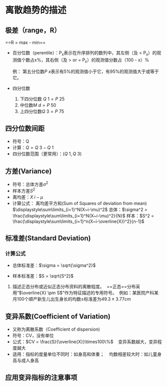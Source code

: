 # 离散趋势的描述

## 极差（range，R）
==R = max - min==
* 百分位数（perentile）：P<sub>x</sub>表示在升序排列的数列中，其左侧（及 < P<sub>x</sub>）的观测值个数占x%，其右侧（及 > or = P<sub>x</sub>）的观测值分数占（100 - x）%

   例： 第五分位数$P~x$表示有5%的观测值小于它，有95%的观测值大于或等于它。
 * 四分位数
	1. 下四分位数 $Q~1 = P~25$
	2. 中位数$M~d = P~50$
	3. 上四分位数$Q~3 = P~75$
## 四分位数间距
* 符号：Q
* 计算：$Q = Q~3 - Q~1$
* 四分位数范围（更常用）：$(Q~1,Q~3)$
## 方差(Variance)
* 符号：总体方差$\sigma ^2$
* 样本方差$S^2$
* 离均差：$X~i - \mu$
* 计算公式：
	离均差平方和(Sum of Squares of deviation from mean) $\displaystyle\sum\limits_{i=1}^N(X~i-\mu)^2$
	总体：$\sigma^2 = \frac{\displaystyle\sum\limits_{i=1}^N(X~i-\mu)^2}{N}$
	样本：$S^2 = \frac{\displaystyle\sum\limits_{i=1}^n(X~i-\overline{X})^2}{n-1}$	
## 标准差(Standard Deviation)
### 计算公式
* 总体标准差：$\sigma = \sqrt{\sigma^2}$

* 样本标准差：$S = \sqrt{S^2}$

1. 描述正态分布或近似正态分布资料的离散程度。
$\:$==正态==分布采用“$\overline{X} \pm S$”作为特征描述的专用符号。
$\:$例如：某医院产科某月100个顺产新生儿出生身长的均数$\pm$标准差为$49.3\pm3.77cm$
## 变异系数(Coefficient of Variation)
* 又称为离散系数（Coefficient of dispersion)
* 符号：CV，没有单位
* 公式：$CV = \frac{S}{\overline{X}}\times100\%$ 
$\:\:\:$变异系数越大，变异程度越大
* 适用：指标的度量单位不同时：如身高和体重；
$\:\:\:$均数相差较大时：如儿童身高与成人身高 
## 应用变异指标的注意事项
